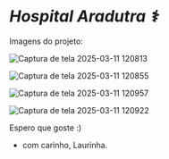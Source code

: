 # *Hospital Aradutra ⚕️*

Imagens do projeto:

![Captura de tela 2025-03-11 120813](https://github.com/user-attachments/assets/577da87c-f816-4677-ab59-2f74a9afe388)

![Captura de tela 2025-03-11 120855](https://github.com/user-attachments/assets/1d644241-9331-40d8-aec4-8b42843b64aa)

![Captura de tela 2025-03-11 120957](https://github.com/user-attachments/assets/6d210be9-27fc-4e1b-86b5-bcf31b0367c7)

![Captura de tela 2025-03-11 120922](https://github.com/user-attachments/assets/9f323890-3213-424c-85ea-512acc9222c8)

Espero que goste :)
- com carinho, Laurinha.
